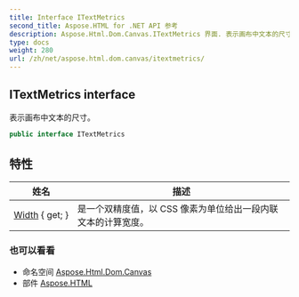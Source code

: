 ```yaml
---
title: Interface ITextMetrics
second_title: Aspose.HTML for .NET API 参考
description: Aspose.Html.Dom.Canvas.ITextMetrics 界面. 表示画布中文本的尺寸
type: docs
weight: 280
url: /zh/net/aspose.html.dom.canvas/itextmetrics/
---
```

## ITextMetrics interface

表示画布中文本的尺寸。

```csharp
public interface ITextMetrics
```

## 特性

| 姓名 | 描述 |
| --- | --- |
| [Width](../../aspose.html.dom.canvas/itextmetrics/width/) { get; } | 是一个双精度值，以 CSS 像素为单位给出一段内联文本的计算宽度。 |

### 也可以看看

* 命名空间 [Aspose.Html.Dom.Canvas](../../aspose.html.dom.canvas/)
* 部件 [Aspose.HTML](../../)


